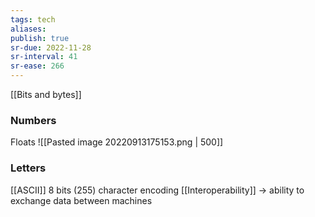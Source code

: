 ```yaml
---
tags: tech
aliases:
publish: true
sr-due: 2022-11-28
sr-interval: 41
sr-ease: 266
---
```


[[Bits and bytes]]

### Numbers
Floats
![[Pasted image 20220913175153.png | 500]]

### Letters
[[ASCII]]
8 bits (255) character encoding
[[Interoperability]] -> ability to exchange data between machines